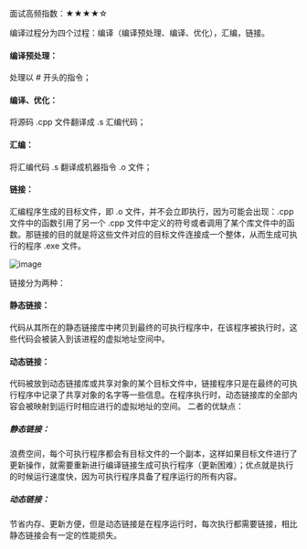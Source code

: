 面试高频指数：★★★★☆

编译过程分为四个过程：编译（编译预处理、编译、优化），汇编，链接。

#### 编译预处理：
处理以 # 开头的指令；

#### 编译、优化：
将源码 .cpp 文件翻译成 .s 汇编代码；

#### 汇编：
将汇编代码 .s 翻译成机器指令 .o 文件；

#### 链接：
汇编程序生成的目标文件，即 .o 文件，并不会立即执行，因为可能会出现：.cpp 文件中的函数引用了另一个 .cpp 文件中定义的符号或者调用了某个库文件中的函数。那链接的目的就是将这些文件对应的目标文件连接成一个整体，从而生成可执行的程序 .exe 文件。

![image](https://pic.leetcode-cn.com/1612676946-HVvkdR-image.png)


链接分为两种：

#### 静态链接：
代码从其所在的静态链接库中拷贝到最终的可执行程序中，在该程序被执行时，这些代码会被装入到该进程的虚拟地址空间中。
#### 动态链接：
代码被放到动态链接库或共享对象的某个目标文件中，链接程序只是在最终的可执行程序中记录了共享对象的名字等一些信息。在程序执行时，动态链接库的全部内容会被映射到运行时相应进行的虚拟地址的空间。
二者的优缺点：

##### 静态链接：
浪费空间，每个可执行程序都会有目标文件的一个副本，这样如果目标文件进行了更新操作，就需要重新进行编译链接生成可执行程序（更新困难）；优点就是执行的时候运行速度快，因为可执行程序具备了程序运行的所有内容。
##### 动态链接：
节省内存、更新方便，但是动态链接是在程序运行时，每次执行都需要链接，相比静态链接会有一定的性能损失。

